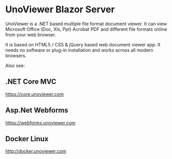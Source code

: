 # UnoViewer Blazor Server

UnoViewer is a .NET based multiple file format document viewer. It can view Microsoft Office
(Doc, Xls, Ppt) Acrobat PDF and different file formats online from your web browser.

It is based on HTML5 / CSS & jQuery based web document viewer app. It needs no software or plug-in
installation and works across all modern browsers.

Also see:

## .NET Core MVC

https://core.unoviewer.com

## Asp.Net Webforms

https://webforms.unoviewer.com

## Docker Linux

http://docker.unoviewer.com
